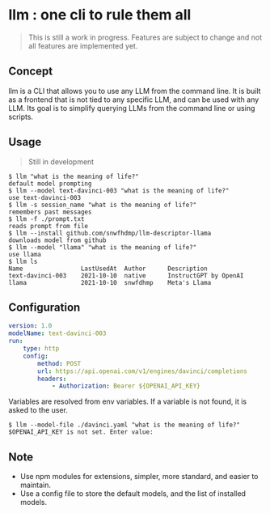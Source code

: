 # llm : one cli to rule them all

> This is still a work in progress. Features are subject to change and not all features are implemented yet.

## Concept

llm is a CLI that allows you to use any LLM from the command line.
It is built as a frontend that is not tied to any specific LLM, and can be used with any LLM.
Its goal is to simplify querying LLMs from the command line or using scripts.

## Usage

> Still in development

```
$ llm "what is the meaning of life?"
default model prompting
$ llm --model text-davinci-003 "what is the meaning of life?"
use text-davinci-003
$ llm -s session_name "what is the meaning of life?"
remembers past messages
$ llm -f ./prompt.txt
reads prompt from file
$ llm --install github.com/snwfhdmp/llm-descriptor-llama
downloads model from github
$ llm --model "llama" "what is the meaning of life?"
use llama
$ llm ls
Name				LastUsedAt	Author 		Description
text-davinci-003	2021-10-10 	native 		InstructGPT by OpenAI
llama				2021-10-10 	snwfdhmp	Meta's Llama
```

## Configuration

```yaml
version: 1.0
modelName: text-davinci-003
run:
    type: http
    config:
        method: POST
        url: https://api.openai.com/v1/engines/davinci/completions
        headers:
            - Authorization: Bearer ${OPENAI_API_KEY}
```

Variables are resolved from env variables. If a variable is not found, it is asked to the user.

```
$ llm --model-file ./davinci.yaml "what is the meaning of life?"
$OPENAI_API_KEY is not set. Enter value:
```

## Note

- Use npm modules for extensions, simpler, more standard, and easier to maintain.
- Use a config file to store the default models, and the list of installed models.
